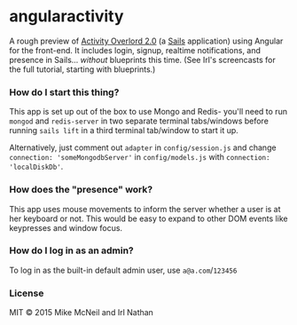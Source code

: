 # angularactivity

A rough preview of [Activity Overlord 2.0](https://github.com/irlnathan/activityoverlord20) (a [Sails](http://sailsjs.org) application) using Angular for the front-end.
It includes login, signup, realtime notifications, and presence in Sails... _without_ blueprints this time.  (See Irl's screencasts for the full tutorial, starting with blueprints.)

### How do I start this thing?

This app is set up out of the box to use Mongo and Redis- you'll need to run `mongod` and `redis-server` in two separate terminal tabs/windows before running `sails lift` in a third terminal tab/window to start it up.

Alternatively, just comment out `adapter` in `config/session.js` and change `connection: 'someMongodbServer'` in `config/models.js` with `connection: 'localDiskDb'`.

### How does the "presence" work?

This app uses mouse movements to inform the server whether a user is at her keyboard or not.  This would be easy to expand to other DOM events like keypresses and window focus.

### How do I log in as an admin?

To log in as the built-in default admin user, use `a@a.com`/`123456`


### License
MIT
&copy; 2015 Mike McNeil and Irl Nathan
